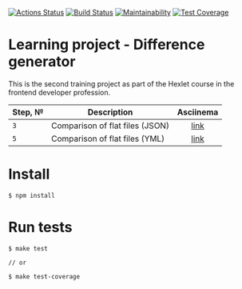 [![Actions Status](https://github.com/vetneka/frontend-project-lvl2/workflows/hexlet-check/badge.svg)](https://github.com/vetneka/frontend-project-lvl2/actions)
[![Build Status](https://github.com/vetneka/frontend-project-lvl2/workflows/build/badge.svg)](https://github.com/vetneka/frontend-project-lvl2/actions)
[![Maintainability](https://api.codeclimate.com/v1/badges/2aa3bdec005def0a5cf8/maintainability)](https://codeclimate.com/github/vetneka/frontend-project-lvl2/maintainability)
[![Test Coverage](https://api.codeclimate.com/v1/badges/2aa3bdec005def0a5cf8/test_coverage)](https://codeclimate.com/github/vetneka/frontend-project-lvl2/test_coverage)

# Learning project - Difference generator

This is the second training project as part of the Hexlet course in the frontend developer profession.

| Step, № | Description                          | Asciinema                                  |
|---------| -------------------------------------|:------------------------------------------:|
| `3`     | Comparison of flat files (JSON)      | [link](https://asciinema.org/a/388166)     |
| `5`     | Comparison of flat files (YML)       | [link](https://asciinema.org/a/388393)     |

# Install
```
$ npm install
```

# Run tests
```
$ make test

// or

$ make test-coverage
```